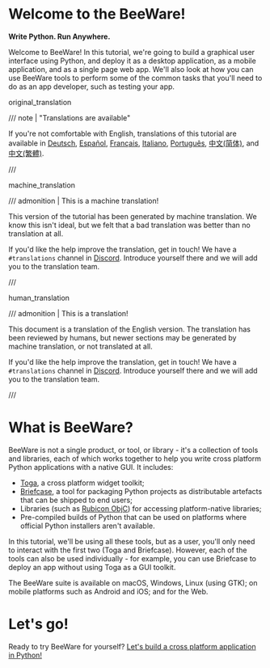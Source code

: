 # Welcome to the BeeWare!

**Write Python. Run Anywhere.**

Welcome to BeeWare! In this tutorial, we're going to build a graphical
user interface using Python, and deploy it as a desktop application, as
a mobile application, and as a single page web app. We'll also look at
how you can use BeeWare tools to perform some of the common tasks that
you'll need to do as an app developer, such as testing your app.


original_translation

/// note | "Translations are available"

If you're not comfortable with English, translations of this tutorial are available in [Deutsch](https://docs.beeware.org/de), [Español](https://docs.beeware.org/es), [Français](https://docs.beeware.org/fr), [Italiano](https://docs.beeware.org/it), [Português<!-- codespell:ignore -->](https://docs.beeware.org/pt), [中文(简体)](https://docs.beeware.org/zh-cn), and [中文(繁體)](https://docs.beeware.org/zh-tw).

///



machine_translation

/// admonition | This is a machine translation!

This version of the tutorial has been generated by machine translation.
We know this isn't ideal, but we felt that a bad translation was better
than no translation at all.

If you'd like the help improve the translation, get in touch! We have a
`#translations` channel in [Discord](https://beeware.org/bee/chat/).
Introduce yourself there and we will add you to the translation team.

///


human_translation

/// admonition | This is a translation!

This document is a translation of the English version. The translation
has been reviewed by humans, but newer sections may be generated by
machine translation, or not translated at all.

If you'd like the help improve the translation, get in touch! We have a
`#translations` channel in [Discord](https://beeware.org/bee/chat/).
Introduce yourself there and we will add you to the translation team.

///


# What is BeeWare?

BeeWare is not a single product, or tool, or library - it's a
collection of tools and libraries, each of which works together to help
you write cross platform Python applications with a native GUI. It
includes:

- [Toga](https://toga.beeware.org), a cross platform widget toolkit;
- [Briefcase](https://briefcase.beeware.org), a tool for packaging
  Python projects as distributable artefacts that can be shipped to end
  users;
- Libraries (such as [Rubicon ObjC](https://rubicon-objc.beeware.org))
  for accessing platform-native libraries;
- Pre-compiled builds of Python that can be used on platforms where
  official Python installers aren't available.

In this tutorial, we'll be using all these tools, but as a user,
you'll only need to interact with the first two (Toga and Briefcase).
However, each of the tools can also be used individually - for example,
you can use Briefcase to deploy an app without using Toga as a GUI
toolkit.

The BeeWare suite is available on macOS, Windows, Linux (using GTK); on
mobile platforms such as Android and iOS; and for the Web.

# Let's go!

Ready to try BeeWare for yourself?
[Let's build a cross platform application in
Python!](tutorial/tutorial-0.md)

